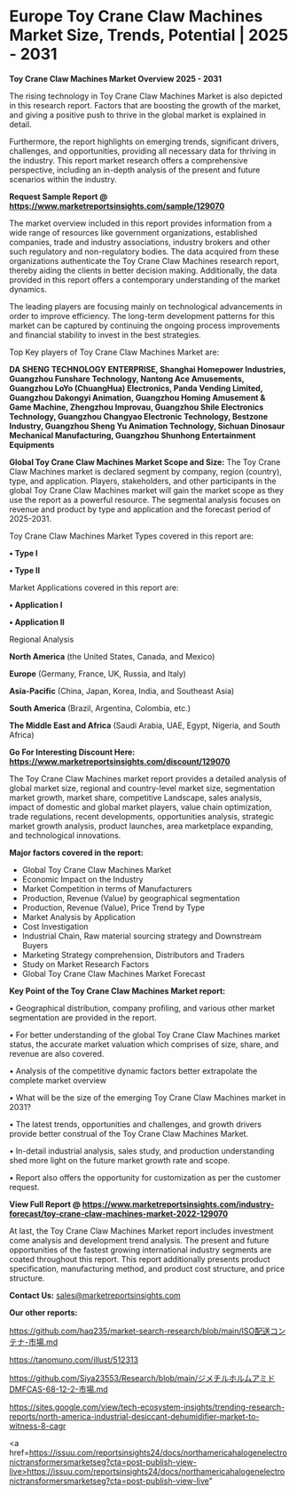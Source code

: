 # Europe Toy Crane Claw Machines Market Size, Trends, Potential | 2025 - 2031

<Strong> Toy Crane Claw Machines Market Overview 2025 - 2031</strong>

The rising technology in Toy Crane Claw Machines Market is also depicted in this research report. Factors that are boosting the growth of the market, and giving a positive push to thrive in the global market is explained in detail.

Furthermore, the report highlights on emerging trends, significant drivers, challenges, and opportunities, providing all necessary data for thriving in the industry. This report market research offers a comprehensive perspective, including an in-depth analysis of the present and future scenarios within the industry.

<strong>Request Sample Report @ <a href=https://www.marketreportsinsights.com/sample/129070>https://www.marketreportsinsights.com/sample/129070</a></strong>

The market overview included in this report provides information from a wide range of resources like government organizations, established companies, trade and industry associations, industry brokers and other such regulatory and non-regulatory bodies. The data acquired from these organizations authenticate the Toy Crane Claw Machines research report, thereby aiding the clients in better decision making. Additionally, the data provided in this report offers a contemporary understanding of the market dynamics.

The leading players are focusing mainly on technological advancements in order to improve efficiency. The long-term development patterns for this market can be captured by continuing the ongoing process improvements and financial stability to invest in the best strategies.

Top Key players of Toy Crane Claw Machines Market are:

<strong>DA SHENG TECHNOLOGY ENTERPRISE, Shanghai Homepower Industries, Guangzhou Funshare Technology, Nantong Ace Amusements, Guangzhou LoYo (ChuangHua) Electronics, Panda Vending Limited, Guangzhou Dakongyi Animation, Guangzhou Homing Amusement & Game Machine, Zhengzhou Improvau, Guangzhou Shile Electronics Technology, Guangzhou Changyao Electronic Technology, Bestzone Industry, Guangzhou Sheng Yu Animation Technology, Sichuan Dinosaur Mechanical Manufacturing, Guangzhou Shunhong Entertainment Equipments</strong>

<strong><b>Global Toy Crane Claw Machines Market Scope and Size:</b></strong>
The Toy Crane Claw Machines market is declared segment by company, region (country), type, and application. Players, stakeholders, and other participants in the global Toy Crane Claw Machines market will gain the market scope as they use the report as a powerful resource. The segmental analysis focuses on revenue and product by type and application and the forecast period of 2025-2031.

Toy Crane Claw Machines Market Types covered in this report are:

<strong>• Type I

• Type II</strong>

Market Applications covered in this report are:

<strong>• Application I

• Application II</strong> 

Regional Analysis

<strong>North America</strong> (the United States, Canada, and Mexico)

<strong>Europe</strong> (Germany, France, UK, Russia, and Italy)

<strong>Asia-Pacific</strong> (China, Japan, Korea, India, and Southeast Asia)

<strong>South America</strong> (Brazil, Argentina, Colombia, etc.)

<strong>The Middle East and Africa</strong> (Saudi Arabia, UAE, Egypt, Nigeria, and South Africa)

<strong>Go For Interesting Discount Here: <a href=https://www.marketreportsinsights.com/discount/129070>https://www.marketreportsinsights.com/discount/129070</a></strong>

The Toy Crane Claw Machines market report provides a detailed analysis of global market size, regional and country-level market size, segmentation market growth, market share, competitive Landscape, sales analysis, impact of domestic and global market players, value chain optimization, trade regulations, recent developments, opportunities analysis, strategic market growth analysis, product launches, area marketplace expanding, and technological innovations.

<strong><b>Major factors covered in the report:</b></strong>
<ul>
  <li>Global Toy Crane Claw Machines Market </li>
  <li>Economic Impact on the Industry</li>
  <li>Market Competition in terms of Manufacturers</li>
  <li>Production, Revenue (Value) by geographical segmentation</li>
  <li>Production, Revenue (Value), Price Trend by Type</li>
  <li>Market Analysis by Application</li>
  <li>Cost Investigation</li>
  <li>Industrial Chain, Raw material sourcing strategy and Downstream Buyers</li>
  <li>Marketing Strategy comprehension, Distributors and Traders</li>
  <li>Study on Market Research Factors</li>
  <li>Global Toy Crane Claw Machines Market Forecast</li>
</ul>

<strong><b>Key Point of the Toy Crane Claw Machines Market report:</b></strong>

• Geographical distribution, company profiling, and various other market segmentation are provided in the report.

• For better understanding of the global Toy Crane Claw Machines market status, the accurate market valuation which comprises of size, share, and revenue are also covered.

• Analysis of the competitive dynamic factors better extrapolate the complete market overview

• What will be the size of the emerging Toy Crane Claw Machines market in 2031?

• The latest trends, opportunities and challenges, and growth drivers provide better construal of the Toy Crane Claw Machines Market.

• In-detail industrial analysis, sales study, and production understanding shed more light on the future market growth rate and scope.

• Report also offers the opportunity for customization as per the customer request.

<strong><b>View Full Report @ <a href=https://www.marketreportsinsights.com/industry-forecast/toy-crane-claw-machines-market-2022-129070>https://www.marketreportsinsights.com/industry-forecast/toy-crane-claw-machines-market-2022-129070</a></b></strong>


At last, the Toy Crane Claw Machines Market report includes investment come analysis and development trend analysis. The present and future opportunities of the fastest growing international industry segments are coated throughout this report. This report additionally presents product specification, manufacturing method, and product cost structure, and price structure.

<strong>Contact Us:</strong>
sales@marketreportsinsights.com

<strong>Our other reports:</strong>

<a href=https://github.com/haq235/market-search-research/blob/main/ISO配送コンテナ-市場.md>https://github.com/haq235/market-search-research/blob/main/ISO配送コンテナ-市場.md</a>

<a href=https://tanomuno.com/illust/512313>https://tanomuno.com/illust/512313</a>

<a href=https://github.com/Siya23553/Research/blob/main/ジメチルホルムアミドDMFCAS-68-12-2-市場.md>https://github.com/Siya23553/Research/blob/main/ジメチルホルムアミドDMFCAS-68-12-2-市場.md</a>

<a href=https://sites.google.com/view/tech-ecosystem-insights/trending-research-reports/north-america-industrial-desiccant-dehumidifier-market-to-witness-8-cagr>https://sites.google.com/view/tech-ecosystem-insights/trending-research-reports/north-america-industrial-desiccant-dehumidifier-market-to-witness-8-cagr</a>

<a href=https://issuu.com/reportsinsights24/docs/northamericahalogenelectronictransformersmarketseg?cta=post-publish-view-live>https://issuu.com/reportsinsights24/docs/northamericahalogenelectronictransformersmarketseg?cta=post-publish-view-live</a>"
